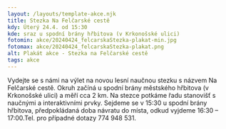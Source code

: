 ```yaml
---
layout: /layouts/template-akce.njk
title: Stezka Na Felčarské cestě 
kdy: Úterý 24.4. od 15:30
kde: sraz u spodní brány hřbitova (v Krkonošské ulici)
fotomin: akce/20240424_felcarskaStezka-plakat-min.jpg
fotomax: akce/20240424_felcarskaStezka-plakat.png
alt: Plakát akce - Stezka na Felčarské cestě
tags: akce
---
```


Vydejte se s námi na výlet na novou lesní naučnou stezku s názvem Na Felčarské cestě. Okruh začíná u spodní brány městského hřbitova (v Krkonošské ulici) a měří cca 2 km. Na stezce potkáme řadu stanovišť s naučnými a interaktivními prvky. Sejdeme se v 15:30 u spodní brány hřbitova, předpokládaná doba návratu do místa, odkud vyjdeme 16:30 – 17:00.Tel. pro případné dotazy 774 948 531.


